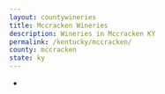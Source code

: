 ```yaml
---
layout: countywineries
title: Mccracken Wineries
description: Wineries in Mccracken KY
permalink: /kentucky/mccracken/
county: mccracken
state: ky
---
```

-
